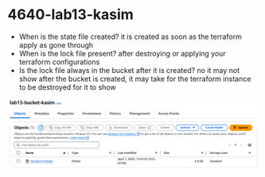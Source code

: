 # 4640-lab13-kasim

- When is the state file created?
  it is created as soon as the terraform apply as gone through
- When is the lock file present?
   after destroying or applying your terraform configurations
- Is the lock file always in the bucket after it is created?
  no it may not show after the bucket is created, it may take for the terraform instance to be destroyed for it to show


![alt text](https://github.com/KasimAbe/4640-lab13-kasim/blob/main/state-file.png)
